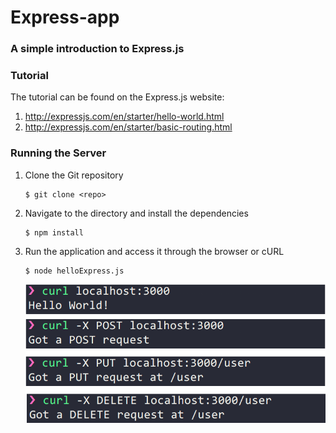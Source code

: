 # Express-app
### A simple introduction to Express.js

### Tutorial
The tutorial can be found on the Express.js website:
1. http://expressjs.com/en/starter/hello-world.html
2. http://expressjs.com/en/starter/basic-routing.html


### Running the Server
1. Clone the Git repository

   ```
   $ git clone <repo>
   ```
2. Navigate to the directory and install the dependencies 
   ```
   $ npm install
   ```
   
3. Run the application and access it through the browser or cURL
   ```
   $ node helloExpress.js
   ```   
   
   <img src="curl.png?raw=true" alt="cURL Commands" width="500px" align="left" />
